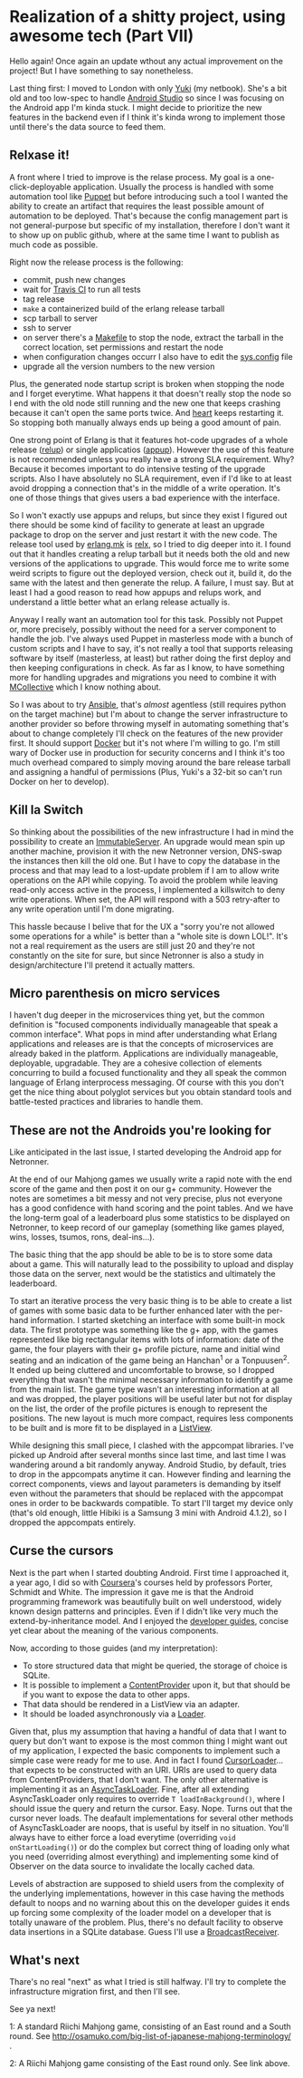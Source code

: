 # Realization of a shitty project, using awesome tech (Part VII)

Hello again! Once again an update wthout any actual improvement on the project! But I have something to say nonetheless.

Last thing first: I moved to London with only [Yuki](http://fav.me/d4fmozc) (my netbook). She's a bit old and too low-spec to handle [Android Studio](http://developer.android.com/tools/studio/index.html) so since I was focusing on the Android app I'm kinda stuck. I might decide to prioritize the new features in the backend even if I think it's kinda wrong to implement those until there's the data source to feed them.

## Relxase it!

A front where I tried to improve is the relase process. My goal is a one-click-deployable application. Usually the process is handled with some automation tool like [Puppet](http://puppetlabs.com/) but before introducing such a tool I wanted the ability to create an artifact that requires the least possible amount of automation to be deployed. That's because the config management part is not general-purpose but specific of my installation, therefore I don't want it to show up on public github, where at the same time I want to publish as much code as possible.

 Right now the release process is the following:
- commit, push new changes
- wait for [Travis CI](travis-ci.org/caligin/netronner) to run all tests
- tag release
- `make` a containerized build of the erlang release tarball
- scp tarball to server
- ssh to server
- on server there's a [Makefile](https://www.gnu.org/software/make/manual/html_node/Makefiles.html) to stop the node, extract the tarball in the correct location, set permissions and restart the node
- when configuration changes occurr I also have to edit the [sys.config](http://www.erlang.org/doc/man/config.html) file
- upgrade all the version numbers to the new version

Plus, the generated node startup script is broken when stopping the node and I forget everytime. What happens it that doesn't really stop the node so I end with the old node still running and the new one that keeps crashing because it can't open the same ports twice. And [heart](http://erlang.org/doc/man/heart.html) keeps restarting it. So stopping both manually always ends up being a good amount of pain.

One strong point of Erlang is that it features hot-code upgrades of a whole release ([relup](http://www.erlang.org/doc/man/relup.html)) or single applicatios ([appup](http://www.erlang.org/doc/man/appup.html)). However the use of this feature is not recommended unless you really have a strong SLA requirement. Why? Because it becomes important to do intensive testing of the upgrade scripts. Also I have absolutely no SLA requirement, even if I'd like to at least avoid dropping a connection that's in the middle of a write operation. It's one of those things that gives users a bad experience with the interface.

So I won't exactly use appups and relups, but since they exist I figured out there should be some kind of facility to generate at least an upgrade package to drop on the server and just restart it with the new code. The release tool used by [erlang.mk](https://github.com/ninenines/erlang.mk) is [relx](https://github.com/erlware/relx), so I tried to dig deeper into it. I found out that it handles creating a relup tarball but it needs both the old and new versions of the applications to upgrade. This would force me to write some weird scripts to figure out the deployed version, check out it, build it, do the same with the latest and then generate the relup. A failure, I must say. But at least I had a good reason to read how appups and relups work, and understand a little better what an erlang release actually is.

Anyway I really want an automation tool for this task. Possibly not Puppet or, more precisely, possibly without the need for a server component to handle the job. I've always used Puppet in masterless mode with a bunch of custom scripts and I have to say, it's not really a tool that supports releasing software by itself (masterless, at least) but rather doing the first deploy and then keeping configurations in check. As far as I know, to have something more for handling upgrades and migrations you need to combine it with [MCollective](https://puppetlabs.com/mcollective) which I know nothing about.

So I was about to try [Ansible](http://www.ansible.com/home), that's *almost* agentless (still requires python on the target machine) but I'm about to change the server infrastructure to another provider so before throwing myself in automating something that's about to change completely I'll check on the features of the new provider first. It should support [Docker](https://www.docker.com/) but it's not where I'm willing to go. I'm still wary of Docker use in production for security concerns and I think it's too much overhead compared to simply moving around the bare release tarball and assigning a handful of permissions (Plus, Yuki's a 32-bit so can't run Docker on her to develop).

## Kill la Switch

So thinking about the possibilities of the new infrastructure I had in mind the possibility to create an [ImmutableServer](http://martinfowler.com/bliki/ImmutableServer.html). An upgrade would mean spin up another machine, provision it with the new Netronner version, DNS-swap the instances then kill the old one. But I have to copy the database in the process and that may lead to a lost-update problem if I am to allow write operations on the API while copying. To avoid the problem while leaving read-only access active in the process, I implemented a killswitch to deny write operations. When set, the API will respond with a 503 retry-after to any write operation until I'm done migrating.

This hassle because I belive that for the UX a "sorry you're not allowed some operations for a while" is better than a "whole site is down LOL!". It's not a real requirement as the users are still just 20 and they're not constantly on the site for sure, but since Netronner is also a study in design/architecture I'll pretend it actually matters.

## Micro parenthesis on micro services

I haven't dug deeper in the microservices thing yet, but the common definition is "focused components individually manageable that speak a common interface". What pops in mind after understanding what Erlang applications and releases are is that the concepts of microservices are already baked in the platform. Applications are individually manageable, deployable, upgradable. They are a cohesive collection of elements concurring to build a focused functionality and they all speak the common language of Erlang interprocess messaging. Of course with this you don't get the nice thing about polyglot services but you obtain standard tools and battle-tested practices and libraries to handle them.

## These are not the Androids you're looking for

Like anticipated in the last issue, I started developing the Android app for Netronner.

At the end of our Mahjong games we usually write a rapid note with the end score of the game and then post it on our g+ community. However the notes are sometimes a bit messy and not very precise, plus not everyone has a good confidence with hand scoring and the point tables. And we have the long-term goal of a leaderboard plus some statistics to be displayed on Netronner, to keep record of our gameplay (something like games played, wins, losses, tsumos, rons, deal-ins...).

The basic thing that the app should be able to be is to store some data about a game. This will naturally lead to the possibility to upload and display those data on the server, next would be the statistics and ultimately the leaderboard.

To start an iterative process the very basic thing is to be able to create a list of games with some basic data to be further enhanced later with the per-hand information. I started sketching an interface with some built-in mock data. The first prototype was something like the g+ app, with the games represented like big rectangular items with lots of information: date of the game, the four players with their g+ profile picture, name and initial wind seating and an indication of the game being an Hanchan<sup>1</sup> or a Tonpuusen<sup>2</sup>. It ended up being cluttered and uncomfortable to browse, so I dropped everything that wasn't the minimal necessary information to identify a game from the main list. The game type wasn't an interesting information at all and was dropped, the player positions will be useful later but not for display on the list, the order of the profile pictures is enough to represent the positions. The new layout is much more compact, requires less components to be built and is more fit to be displayed in a [ListView](http://developer.android.com/guide/topics/ui/layout/listview.html).

While designing this small piece, I clashed with the appcompat libraries. I've picked up Android after several months since last time, and last time I was wandering around a bit randomly anyway. Android Studio, by default, tries to drop in the appcompats anytime it can. However finding and learning the correct components, views and layout parameters is demanding by itself even without the parameters that should be replaced with the appcompat ones in order to be backwards compatible. To start I'll target my device only (that's old enough, little Hibiki is a Samsung 3 mini with Android 4.1.2), so I dropped the appcompats entirely.

## Curse the cursors

Next is the part when I started doubting Android. First time I approached it, a year ago, I did so with [Coursera](https://www.coursera.org/)'s courses held by professors Porter, Schmidt and White. The impression it gave me is that the Android programming framework was beautifully built on well understood, widely known design patterns and principles. Even if I didn't like very much the extend-by-inheritance model. And I enjoyed the [developer guides](https://developer.android.com/guide/index.html), concise yet clear about the meaning of the various components.

Now, according to those guides (and my interpretation):
- To store structured data that might be queried, the storage of choice is SQLite.
- It is possible to implement a [ContentProvider](http://developer.android.com/guide/topics/providers/content-providers.html) upon it, but that should be if you want to expose the data to other apps.
- That data should be rendered in a ListView via an adapter.
- It should be loaded asynchronously via a [Loader](http://developer.android.com/guide/components/loaders.html).

Given that, plus my assumption that having a handful of data that I want to query but don't want to expose is the most common thing I might want out of my application, I expected the basic components to implement such a simple case were ready for me to use. And in fact I found [CursorLoader](http://developer.android.com/reference/android/content/CursorLoader.html)... that expects to be constructed with an URI. URIs are used to query data from ContentProviders, that I don't want. The only other alternative is implementing it as an [AsyncTaskLoader](http://developer.android.com/reference/android/content/AsyncTaskLoader.html). Fine, after all extending AsyncTaskLoader only requires to override `T loadInBackground()`, where I should issue the query and return the cursor. Easy. Nope. Turns out that the cursor never loads. The deafault implementations for several other methods of AsyncTaskLoader are noops, that is useful by itself in no situation. You'll always have to either force a load everytime (overriding `void onStartLoading()`) or do the complex but correct thing of loading only what you need (overriding almost everything) and implementing some kind of Observer on the data source to invalidate the locally cached data.

Levels of abstraction are supposed to shield users from the complexity of the underlying implementations, however in this case having the methods default to noops and no warning about this on the developer guides it ends up forcing some complexity of the loader model on a developer that is totally unaware of the problem. Plus, there's no default facility to observe data insertions in a SQLite database. Guess I'll use a [BroadcastReceiver](http://developer.android.com/reference/android/content/BroadcastReceiver.html).

## What's next

Thare's no real "next" as what I tried is still halfway. I'll try to complete the infrastructure migration first, and then I'll see.

See ya next!


1: A standard Riichi Mahjong game, consisting of an East round and a South round. See http://osamuko.com/big-list-of-japanese-mahjong-terminology/ .

2: A Riichi Mahjong game consisting of the East round only. See link above.
